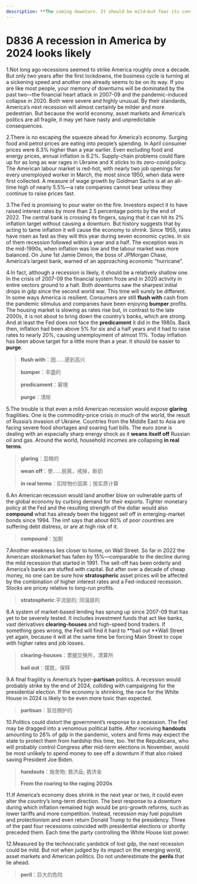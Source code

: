 ```yaml
---
description: **The coming downturn. It should be mild—but fear its consequences**
---
```


# D836 A recession in America by 2024 looks likely
1.Not long ago recessions seemed to strike America roughly once a decade. But only two years after the first lockdowns, the business cycle is turning at a sickening speed and another one already seems to be on its way. If you are like most people, your memory of downturns will be dominated by the past two—the financial heart attack in 2007-09 and the pandemic-induced collapse in 2020. Both were severe and highly unusual. By their standards, America’s next recession will almost certainly be milder and more pedestrian. But because the world economy, asset markets and America’s politics are all fragile, it may yet have nasty and unpredictable consequences.

2.There is no escaping the squeeze ahead for America’s economy. Surging food and petrol prices are eating into people’s spending. In April consumer prices were 8.3% higher than a year earlier. Even excluding food and energy prices, annual inflation is 6.2%. Supply-chain problems could flare up for as long as war rages in Ukraine and X sticks to its zero-covid policy. The American labour market is red-hot, with nearly two job openings for every unemployed worker in March, the most since 1950, when data were first collected. A measure of wage growth by Goldman Sachs is at an all-time high of nearly 5.5%—a rate companies cannot bear unless they continue to raise prices fast.

3.The Fed is promising to pour water on the fire. Investors expect it to have raised interest rates by more than 2.5 percentage points by the end of 2022. The central bank is crossing its fingers, saying that it can hit its 2% inflation target without causing a downturn. But history suggests that by acting to tame inflation it will cause the economy to shrink. Since 1955, rates have risen as fast as they will this year during seven economic cycles. In six of them recession followed within a year and a half. The exception was in the mid-1990s, when inflation was low and the labour market was more balanced. On June 1st Jamie Dimon, the boss of JPMorgan Chase, America’s largest bank, warned of an approaching economic “hurricane”.

4.In fact, although a recession is likely, it should be a relatively shallow one. In the crisis of 2007-09 the financial system froze and in 2020 activity in entire sectors ground to a halt. Both downturns saw the sharpest initial drops in gdp since the second world war. This time will surely be different. In some ways America is resilient. Consumers are still **flush with** cash from the pandemic stimulus and companies have been enjoying **bumper** profits. The housing market is slowing as rates rise but, in contrast to the late 2000s, it is not about to bring down the country’s banks, which are strong. And at least the Fed does not face the **predicament** it did in the 1980s. Back then, inflation had been above 5% for six and a half years and it had to raise rates to nearly 20%, causing unemployment of almost 11%. Today inflation has been above target for a little more than a year. It should be easier to **purge**.

> **flush with**：因......感到高兴
 > 
> **bumper**：丰盛的
 > 
> **predicament**：窘境
 > 
> **purge**：清除
 > 

5.The trouble is that even a mild American recession would expose **glaring** fragilities. One is the commodity-price crisis in much of the world, the result of Russia’s invasion of Ukraine. Countries from the Middle East to Asia are facing severe food shortages and soaring fuel bills. The euro zone is dealing with an especially sharp energy shock as it **weans itself off** Russian oil and gas. Around the world, household incomes are collapsing **in real terms**.

> **glaring**：显眼的
 > 
> **wean off**：使……脱离，戒掉，断奶
 > 
> **in real terms**：扣除物价因素；按实质计算
 > 

6.An American recession would land another blow on vulnerable parts of the global economy by curbing demand for their exports. Tighter monetary policy at the Fed and the resulting strength of the dollar would also **compound** what has already been the biggest sell off in emerging-market bonds since 1994. The imf says that about 60% of poor countries are suffering debt distress, or are at high risk of it.

> **compound**：加剧
 > 

7.Another weakness lies closer to home, on Wall Street. So far in 2022 the American stockmarket has fallen by 15%—comparable to the decline during the mild recession that started in 1991. The sell-off has been orderly and America’s banks are stuffed with capital. But after over a decade of cheap money, no one can be sure how **stratospheric** asset prices will be affected by the combination of higher interest rates and a Fed-induced recession. Stocks are pricey relative to long-run profits.

> **stratospheric**:平流层的; 同温层的
 > 

8.A system of market-based lending has sprung up since 2007-09 that has yet to be severely tested. It includes investment funds that act like banks, vast derivatives **clearing-houses** and high-speed bond traders. If something goes wrong, the Fed will find it hard to **bail out **Wall Street yet again, because it will at the same time be forcing Main Street to cope with higher rates and job losses.

> **clearing-houses**：票据交换所，清算所
 > 
> **bail out**：摆脱，保释
 > 

9.A final fragility is America’s hyper-**partisan** politics. A recession would probably strike by the end of 2024, colliding with campaigning for the presidential election. If the economy is shrinking, the race for the White House in 2024 is likely to be even more toxic than expected.

> **partisan**：盲目拥护的
 > 

10.Politics could distort the government’s response to a recession. The Fed may be dragged into a venomous political battle. After receiving **handouts** amounting to 26% of gdp in the pandemic, voters and firms may expect the state to protect them from hardship this time, too. Yet the Republicans, who will probably control Congress after mid-term elections in November, would be most unlikely to spend money to see off a downturn if that also risked saving President Joe Biden.

> **handouts**：施舍物; 救济品; 救济金
 > 
> **From the roaring to the raging 2020s**
 > 

11.If America’s economy does shrink in the next year or two, it could even alter the country’s long-term direction. The best response to a downturn during which inflation remained high would be pro-growth reforms, such as lower tariffs and more competition. Instead, recession may fuel populism and protectionism and even return Donald Trump to the presidency. Three of the past four recessions coincided with presidential elections or shortly preceded them. Each time the party controlling the White House lost power.

12.Measured by the technocratic yardstick of lost gdp, the next recession could be mild. But not when judged by its impact on the emerging world, asset markets and American politics. Do not underestimate the **perils** that lie ahead.

> **peril**：巨大的危险
 > 

